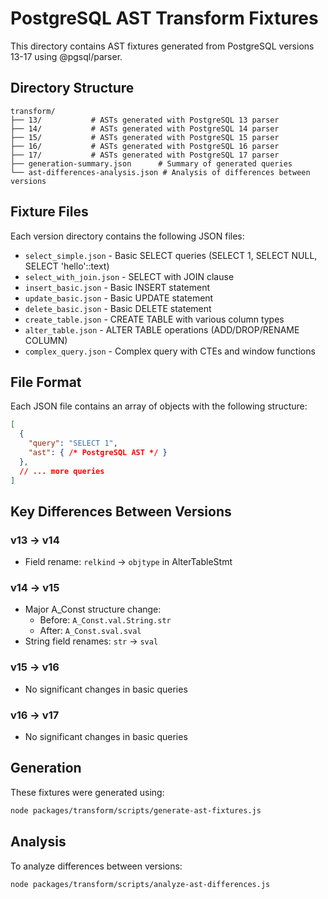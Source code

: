 # PostgreSQL AST Transform Fixtures

This directory contains AST fixtures generated from PostgreSQL versions 13-17 using @pgsql/parser.

## Directory Structure

```
transform/
├── 13/           # ASTs generated with PostgreSQL 13 parser
├── 14/           # ASTs generated with PostgreSQL 14 parser
├── 15/           # ASTs generated with PostgreSQL 15 parser
├── 16/           # ASTs generated with PostgreSQL 16 parser
├── 17/           # ASTs generated with PostgreSQL 17 parser
├── generation-summary.json      # Summary of generated queries
└── ast-differences-analysis.json # Analysis of differences between versions
```

## Fixture Files

Each version directory contains the following JSON files:

- `select_simple.json` - Basic SELECT queries (SELECT 1, SELECT NULL, SELECT 'hello'::text)
- `select_with_join.json` - SELECT with JOIN clause
- `insert_basic.json` - Basic INSERT statement
- `update_basic.json` - Basic UPDATE statement
- `delete_basic.json` - Basic DELETE statement
- `create_table.json` - CREATE TABLE with various column types
- `alter_table.json` - ALTER TABLE operations (ADD/DROP/RENAME COLUMN)
- `complex_query.json` - Complex query with CTEs and window functions

## File Format

Each JSON file contains an array of objects with the following structure:

```json
[
  {
    "query": "SELECT 1",
    "ast": { /* PostgreSQL AST */ }
  },
  // ... more queries
]
```

## Key Differences Between Versions

### v13 → v14
- Field rename: `relkind` → `objtype` in AlterTableStmt

### v14 → v15
- Major A_Const structure change:
  - Before: `A_Const.val.String.str`
  - After: `A_Const.sval.sval`
- String field renames: `str` → `sval`

### v15 → v16
- No significant changes in basic queries

### v16 → v17
- No significant changes in basic queries

## Generation

These fixtures were generated using:
```bash
node packages/transform/scripts/generate-ast-fixtures.js
```

## Analysis

To analyze differences between versions:
```bash
node packages/transform/scripts/analyze-ast-differences.js
```